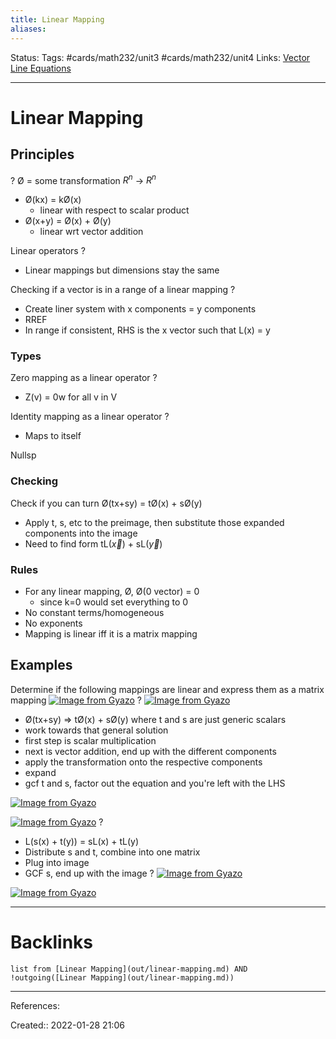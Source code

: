 ```yaml
---
title: Linear Mapping
aliases:
---
```

 Status:
Tags: #cards/math232/unit3 #cards/math232/unit4
Links: [Vector Line Equations](out/vector-line-equations.md)
___

# Linear Mapping

## Principles
?
Ø = some transformation $R^n$ -> $R^n$
- Ø(kx) = kØ(x)
	- linear with respect to scalar product
- Ø(x+y) = Ø(x) + Ø(y)
	- linear wrt vector addition
<!--SR:!2022-03-28,6,130-->

Linear operators
?
- Linear mappings but dimensions stay the same
<!--SR:!2022-04-02,11,152-->

Checking if a vector is in a range of a linear mapping
?
- Create liner system with x components = y components
- RREF
- In range if consistent, RHS is the x vector such that L(x) = y
<!--SR:!2022-03-28,3,130-->

### Types
Zero mapping as a linear operator
?
- Z(v) = 0w for all v in V
<!--SR:!2022-03-31,6,150-->

Identity mapping as a linear operator
?
- Maps to itself
<!--SR:!2022-04-08,14,150-->

Nullsp

### Checking
Check if you can turn Ø(tx+sy) = tØ(x) + sØ(y)
- Apply t, s, etc to the preimage, then substitute those expanded components into the image
- Need to find form tL($\vec{x}$) + sL($\vec{y}$)

### Rules
- For any linear mapping, Ø, Ø(0 vector) = 0
	- since k=0 would set everything to 0
- No constant terms/homogeneous
- No exponents
- Mapping is linear iff it is a matrix mapping

## Examples
Determine if the following mappings are linear and express them as a matrix mapping
[![Image from Gyazo](https://i.gyazo.com/b885142b6c08f5d5a58db561173409fb.png)](https://gyazo.com/b885142b6c08f5d5a58db561173409fb)
?
[![Image from Gyazo](https://i.gyazo.com/2558a742cca6d140d7c96cb6f414746e.png)](https://gyazo.com/2558a742cca6d140d7c96cb6f414746e)
- Ø(tx+sy) => tØ(x) + sØ(y) where t and s are just generic scalars
- work towards that general solution
- first step is scalar multiplication
- next is vector addition, end up with the different components
- apply the transformation onto the respective components
- expand
- gcf t and s, factor out the equation and you're left with the LHS
<!--SR:!2022-03-28,3,130-->

[![Image from Gyazo](https://i.gyazo.com/76c1d0642e4965000a85a4a63ddaafc2.jpg)](https://gyazo.com/76c1d0642e4965000a85a4a63ddaafc2)

[![Image from Gyazo](https://i.gyazo.com/d02c2dc0200cde69fa77818f3ccbc25b.png)](https://gyazo.com/d02c2dc0200cde69fa77818f3ccbc25b)
?
- L(s(x) + t(y)) = sL(x) + tL(y)
- Distribute s and t, combine into one matrix
- Plug into image
- GCF s, end up with the image ?
[![Image from Gyazo](https://i.gyazo.com/5c15dd357696be8e787300185cd46281.png)](https://gyazo.com/5c15dd357696be8e787300185cd46281)
<!--SR:!2022-03-26,4,130-->

[![Image from Gyazo](https://i.gyazo.com/17de00c8298a81045abfd4a83a123e5c.png)](https://gyazo.com/17de00c8298a81045abfd4a83a123e5c)

___

# Backlinks
```dataview
list from [Linear Mapping](out/linear-mapping.md) AND !outgoing([Linear Mapping](out/linear-mapping.md))
```
___
References:

Created:: 2022-01-28 21:06
